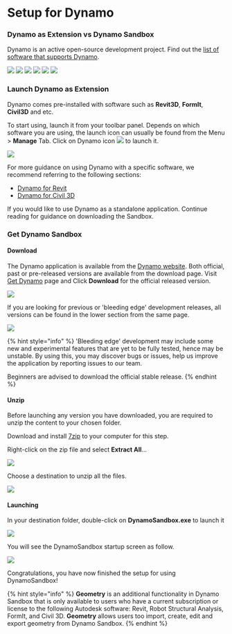 # Setup for Dynamo

### Dynamo as Extension vs Dynamo Sandbox

Dynamo is an active open-source development project. Find out the [list of software that supports Dynamo](http://dynamobim.org/download/).

![](images/setupfordynamo-dynamorevit.png) ![](images/setupfordynamo-dynamocivil3D.png) ![](images/setupfordynamo-dynamoaliasdesign.png) ![](images/setupfordynamo-dynamoformit.png) ![](<images/setupfordynamo-dynamoadvancesteel (1).png>) ![](images/setupfordynamo-dynamorobotstructuralanalysis.png)

### Launch Dynamo as Extension

Dynamo comes pre-installed with software such as **Revit3D**, **FormIt**, **Civil3D** and etc.

To start using, launch it from your toolbar panel. Depends on which software you are using, the launch icon can usually be found from the Menu > **Manage** Tab. Click on Dynamo icon ![](images/dynamoCore-halfSize.png) to launch it.

![](<../7\_dynamo\_for\_revit/images/1/launchdynamofromrevit (1).jpg>)

For more guidance on using Dynamo with a specific software, we recommend referring to the following sections:

* [Dynamo for Revit](../7\_dynamo\_for\_revit/)
* [Dynamo for Civil 3D](../dynamo-for-civil-3d/)

If you would like to use Dynamo as a standalone application. Continue reading for guidance on downloading the Sandbox.

### Get Dynamo Sandbox

#### Download

The Dynamo application is available from the [Dynamo website](http://dynamobim.com). Both official, past or pre-released versions are available from the download page. Visit [Get Dynamo](http://dynamobim.org/download/) page and Click **Download** for the official released version.

![](images/dynamo-sandbox\(1\).png)

If you are looking for previous or 'bleeding edge' development releases, all versions can be found in the lower section from the same page.

![](images/DynamoSandboxAllbuilds.jpg)

{% hint style="info" %}
'Bleeding edge' development may include some new and experimental features that are yet to be fully tested, hence may be unstable. By using this, you may discover bugs or issues, help us improve the application by reporting issues to our team.

Beginners are advised to download the official stable release.
{% endhint %}

#### Unzip

Before launching any version you have downloaded, you are required to unzip the content to your chosen folder.

Download and install [7zip](https://www.7-zip.org/download.html) to your computer for this step.

Right-click on the zip file and select **Extract All**...

![](images/02-03Extractzipfile.jpg)

Choose a destination to unzip all the files.

![](images/02-04Extractdestinationfolder.jpg)

#### Launching

In your destination folder, double-click on **DynamoSandbox.exe** to launch it

![](images/02-05Dynamoexe.jpg)

You will see the DynamoSandbox startup screen as follow.

![](images/02-06Dynamostartupscreen.jpg)

Congratulations, you have now finished the setup for using DynamoSandbox!

{% hint style="info" %}
**Geometry** is an additional functionality in Dynamo Sandbox that is only available to users who have a current subscription or license to the following Autodesk software: Revit, Robot Structural Analysis, FormIt, and Civil 3D. **Geometry** allows users too import, create, edit and export geometry from Dynamo Sandbox.
{% endhint %}
